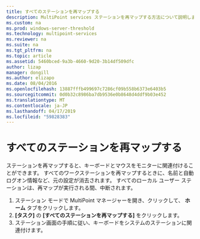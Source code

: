 ```yaml
---
title: すべてのステーションを再マップする
description: MultiPoint services ステーションを再マップする方法について説明します
ms.custom: na
ms.prod: windows-server-threshold
ms.technology: multipoint-services
ms.reviewer: na
ms.suite: na
ms.tgt_pltfrm: na
ms.topic: article
ms.assetid: 5460bced-9a3b-4660-9d20-3b14df509dfc
author: lizap
manager: dongill
ms.author: elizapo
ms.date: 08/04/2016
ms.openlocfilehash: 13887fffb499697c7286cf09b558b6373e6403b5
ms.sourcegitcommit: 0d0b32c8986ba7db9536e0b8648d4ddf9b03e452
ms.translationtype: MT
ms.contentlocale: ja-JP
ms.lasthandoff: 04/17/2019
ms.locfileid: "59828383"
---
```

# <a name="remap-all-stations"></a>すべてのステーションを再マップする
ステーションを再マップすると、キーボードとマウスをモニターに関連付けることができます。 すべてのワークステーションを再マップするときに、名前と自動ログオン情報など、元の設定が消去されます。 すべてのローカル ユーザー ステーションは、再マップが実行される間、中断されます。  
  
1.  ステーション モードで MultiPoint マネージャーを開き、クリックして、 **ホーム**  タブをクリックします。  
2.  **[タスク]** の **[すべてのステーションを再マップする]** をクリックします。  
3. ステーション画面の手順に従い、キーボードをシステムのステーションに関連付けます。